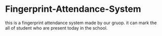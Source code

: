 # Fingerprint-Attendance-System
this is a fingerprint attendance system made by our gruop. it can mark the all of student who are present today in  the school. 
